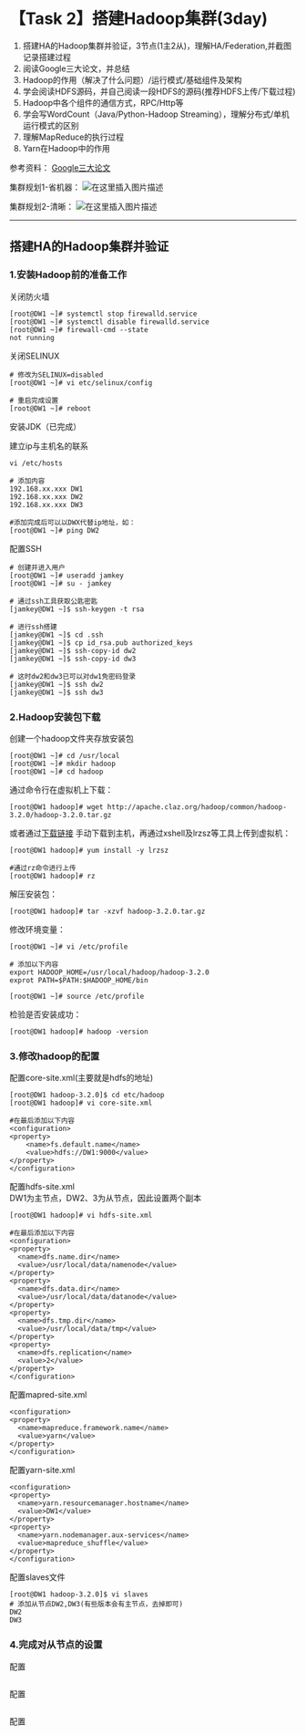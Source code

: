 
# 【Task 2】搭建Hadoop集群(3day)

1. 搭建HA的Hadoop集群并验证，3节点(1主2从)，理解HA/Federation,并截图记录搭建过程
2. 阅读Google三大论文，并总结
3. Hadoop的作用（解决了什么问题）/运行模式/基础组件及架构
4. 学会阅读HDFS源码，并自己阅读一段HDFS的源码(推荐HDFS上传/下载过程)
5. Hadoop中各个组件的通信方式，RPC/Http等
6. 学会写WordCount（Java/Python-Hadoop Streaming），理解分布式/单机运行模式的区别
7. 理解MapReduce的执行过程
8. Yarn在Hadoop中的作用

参考资料：
[Google三大论文](https://blog.csdn.net/w1573007/article/details/52966742)


集群规划1-省机器：
![在这里插入图片描述](https://img-blog.csdnimg.cn/2019042014023351.png?x-oss-process=image/watermark,type_ZmFuZ3poZW5naGVpdGk,shadow_10,text_aHR0cHM6Ly9ibG9nLmNzZG4ubmV0L0hlaXRhbzUyMDA=,size_16,color_FFFFFF,t_70)


集群规划2-清晰：
![在这里插入图片描述](https://img-blog.csdnimg.cn/20190420140245947.png?x-oss-process=image/watermark,type_ZmFuZ3poZW5naGVpdGk,shadow_10,text_aHR0cHM6Ly9ibG9nLmNzZG4ubmV0L0hlaXRhbzUyMDA=,size_16,color_FFFFFF,t_70)

---
## 搭建HA的Hadoop集群并验证  

### 1.安装Hadoop前的准备工作 
关闭防火墙
```
[root@DW1 ~]# systemctl stop firewalld.service
[root@DW1 ~]# systemctl disable firewalld.service
[root@DW1 ~]# firewall-cmd --state
not running
```

关闭SELINUX
```
# 修改为SELINUX=disabled
[root@DW1 ~]# vi etc/selinux/config

# 重启完成设置
[root@DW1 ~]# reboot
```
安装JDK（已完成）  
  
建立ip与主机名的联系
```
vi /etc/hosts

# 添加内容
192.168.xx.xxx DW1
192.168.xx.xxx DW2
192.168.xx.xxx DW3

#添加完成后可以以DWX代替ip地址，如：
[root@DW1 ~]# ping DW2
```
配置SSH
```
# 创建并进入用户
[root@DW1 ~]# useradd jamkey
[root@DW1 ~]# su - jamkey

# 通过ssh工具获取公匙密匙
[jamkey@DW1 ~]$ ssh-keygen -t rsa

# 进行ssh搭建
[jamkey@DW1 ~]$ cd .ssh
[jamkey@DW1 ~]$ cp id_rsa.pub authorized_keys
[jamkey@DW1 ~]$ ssh-copy-id dw2
[jamkey@DW1 ~]$ ssh-copy-id dw3

# 这时dw2和dw3已可以对dw1免密码登录
[jamkey@DW1 ~]$ ssh dw2
[jamkey@DW1 ~]$ ssh dw3
```

### 2.Hadoop安装包下载  
创建一个hadoop文件夹存放安装包
```
[root@DW1 ~]# cd /usr/local
[root@DW1 ~]# mkdir hadoop
[root@DW1 ~]# cd hadoop
```

通过命令行在虚拟机上下载：

```
[root@DW1 hadoop]# wget http://apache.claz.org/hadoop/common/hadoop-3.2.0/hadoop-3.2.0.tar.gz
```
或者通过[下载链接](http://archive.apache.org/dist/hadoop/core/)  手动下载到主机，再通过xshell及lrzsz等工具上传到虚拟机：
```
[root@DW1 hadoop]# yum install -y lrzsz

#通过rz命令进行上传
[root@DW1 hadoop]# rz
```
解压安装包：
```
[root@DW1 hadoop]# tar -xzvf hadoop-3.2.0.tar.gz
```
修改环境变量：
```
[root@DW1 ~]# vi /etc/profile

# 添加以下内容
export HADOOP_HOME=/usr/local/hadoop/hadoop-3.2.0
exprot PATH=$PATH:$HADOOP_HOME/bin

[root@DW1 ~]# source /etc/profile
```
检验是否安装成功：
```
[root@DW1 hadoop]# hadoop -version
```
### 3.修改hadoop的配置  
配置core-site.xml(主要就是hdfs的地址)
```
[root@DW1 hadoop-3.2.0]$ cd etc/hadoop
[root@DW1 hadoop]# vi core-site.xml

#在最后添加以下内容
<configuration>
<property>
    <name>fs.default.name</name>
    <value>hdfs://DW1:9000</value>
</property>
</configuration>
```
配置hdfs-site.xml  
DW1为主节点，DW2、3为从节点，因此设置两个副本
```
[root@DW1 hadoop]# vi hdfs-site.xml

#在最后添加以下内容
<configuration>
<property>
  <name>dfs.name.dir</name>
  <value>/usr/local/data/namenode</value>
</property>
<property>
  <name>dfs.data.dir</name>
  <value>/usr/local/data/datanode</value>
</property>
<property>
  <name>dfs.tmp.dir</name>
  <value>/usr/local/data/tmp</value>
</property>
<property>
  <name>dfs.replication</name>
  <value>2</value>
</property>
</configuration>
```
配置mapred-site.xml 
```
<configuration>
<property>
  <name>mapreduce.framework.name</name>
  <value>yarn</value>
</property>
</configuration>
```
配置yarn-site.xml
```
<configuration>
<property>
  <name>yarn.resourcemanager.hostname</name>
  <value>DW1</value>
</property>
<property>
  <name>yarn.nodemanager.aux-services</name>
  <value>mapreduce_shuffle</value>
</property>
</configuration>
```
配置slaves文件
```
[root@DW1 hadoop-3.2.0]$ vi slaves
# 添加从节点DW2,DW3(有些版本会有主节点，去掉即可)
DW2
DW3
```
### 4.完成对从节点的设置
配置
```

```
配置
```

```
配置
```

```
